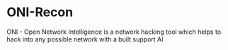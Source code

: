 # ONI-Recon

 ONI - Open Network Intelligence is a network hacking tool which helps to hack into any possible network with a built support AI
 
 
